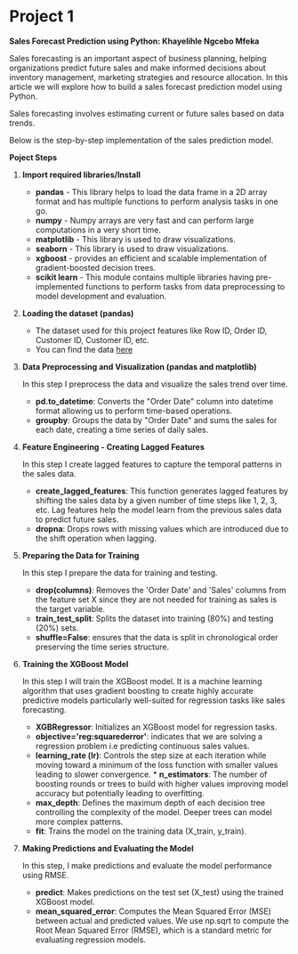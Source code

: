 # Project 1
**Sales Forecast Prediction using Python: Khayelihle Ngcebo Mfeka**

Sales forecasting is an important aspect of business planning, helping organizations predict future sales and make informed decisions about inventory management, marketing strategies and resource allocation. In this article we will explore how to build a sales forecast prediction model using Python.

Sales forecasting involves estimating current or future sales based on data trends.

Below is the step-by-step implementation of the sales prediction model.

**Poject Steps**

1. **Import required libraries/Install**

   * **pandas** - This library helps to load the data frame in a 2D array format and has multiple functions to perform analysis tasks in one go.
   * **numpy** - Numpy arrays are very fast and can perform large computations in a very short time.
   * **matplotlib** - This library is used to draw visualizations.
   * **seaborn** - This library is used to draw visualizations.
   * **xgboost** - provides an efficient and scalable implementation of gradient-boosted decision trees.
   * **scikit learn** - This module contains multiple libraries having pre-implemented functions to perform tasks from data preprocessing to model development and evaluation.

2. **Loading the dataset (pandas)**

    * The dataset used for this project features like Row ID, Order ID, Customer ID, Customer ID, etc.
    * You can find the data [here](https://github.com/KhayelihleMfeka/Data-Science-Projects/blob/main/Sales%20Forecast%20Prediction%20Using%20Python/train.csv)

3. **Data Preprocessing and Visualization (pandas and matplotlib)**

    In this step I preprocess the data and visualize the sales trend over time.
    *  **pd.to_datetime**: Converts the "Order Date" column into datetime format allowing us to        perform time-based operations.
    *  **groupby**: Groups the data by "Order Date" and sums the sales for each date, creating a       time series of daily sales.

4. **Feature Engineering - Creating Lagged Features**

    In this step I create lagged features to capture the temporal patterns in the sales data.
   
    * **create_lagged_features**: This function generates lagged features by shifting the sales          data by a given number of time steps like 1, 2, 3, etc. Lag features help the model learn          from the previous sales data to predict future sales.
    * **dropna**: Drops rows with missing values which are introduced due to the shift operation         when lagging.
  
5. **Preparing the Data for Training**

   In this step I prepare the data for training and testing.
   
    * **drop(columns)**: Removes the 'Order Date' and 'Sales' columns from the feature set X             since they are not needed for training as sales is the target variable.
    * **train_test_split**: Splits the dataset into training (80%) and testing (20%) sets.
    * **shuffle=False**: ensures that the data is split in chronological order preserving the             time series structure.

6. **Training the XGBoost Model**

    In this step I will train the XGBoost model. It is a machine learning algorithm that uses          gradient boosting to create highly accurate predictive models particularly well-suited for         regression tasks like sales forecasting.

      * **XGBRegressor**: Initializes an XGBoost model for regression tasks.
      * **objective='reg:squarederror'**: indicates that we are solving a regression problem i.e          predicting continuous sales values.
      * **learning_rate (lr)**: Controls the step size at each iteration while moving toward a           minimum of the loss function with smaller values leading to slower convergence.
       * **n_estimators**: The number of boosting rounds or trees to build with higher values             improving model accuracy but potentially leading to overfitting.
      * **max_depth**: Defines the maximum depth of each decision tree controlling the complexity        of the model. Deeper trees can model more complex patterns.
      * **fit**: Trains the model on the training data (X_train, y_train).
  
7. **Making Predictions and Evaluating the Model**

   In this step, I make predictions and evaluate the model performance using RMSE.
   
   * **predict**: Makes predictions on the test set (X_test) using the trained XGBoost model.
   * **mean_squared_error**: Computes the Mean Squared Error (MSE) between actual and                   predicted values. We use np.sqrt to compute the Root Mean Squared Error (RMSE), which               is a standard metric for evaluating regression models.
   
